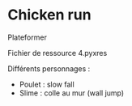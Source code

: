 # Chicken run

Plateformer

Fichier de ressource 4.pyxres

Différents personnages :
- Poulet : slow fall
- Slime : colle au mur (wall jump)